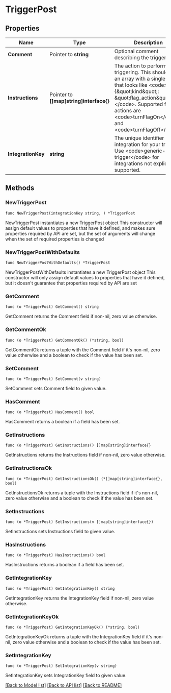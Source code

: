 # TriggerPost

## Properties

Name | Type | Description | Notes
------------ | ------------- | ------------- | -------------
**Comment** | Pointer to **string** | Optional comment describing the trigger | [optional] 
**Instructions** | Pointer to **[]map[string]interface{}** | The action to perform when triggering. This should be an array with a single object that looks like &lt;code&gt;{\&quot;kind\&quot;: \&quot;flag_action\&quot;}&lt;/code&gt;. Supported flag actions are &lt;code&gt;turnFlagOn&lt;/code&gt; and &lt;code&gt;turnFlagOff&lt;/code&gt;. | [optional] 
**IntegrationKey** | **string** | The unique identifier of the integration for your trigger. Use &lt;code&gt;generic-trigger&lt;/code&gt; for integrations not explicitly supported. | 

## Methods

### NewTriggerPost

`func NewTriggerPost(integrationKey string, ) *TriggerPost`

NewTriggerPost instantiates a new TriggerPost object
This constructor will assign default values to properties that have it defined,
and makes sure properties required by API are set, but the set of arguments
will change when the set of required properties is changed

### NewTriggerPostWithDefaults

`func NewTriggerPostWithDefaults() *TriggerPost`

NewTriggerPostWithDefaults instantiates a new TriggerPost object
This constructor will only assign default values to properties that have it defined,
but it doesn't guarantee that properties required by API are set

### GetComment

`func (o *TriggerPost) GetComment() string`

GetComment returns the Comment field if non-nil, zero value otherwise.

### GetCommentOk

`func (o *TriggerPost) GetCommentOk() (*string, bool)`

GetCommentOk returns a tuple with the Comment field if it's non-nil, zero value otherwise
and a boolean to check if the value has been set.

### SetComment

`func (o *TriggerPost) SetComment(v string)`

SetComment sets Comment field to given value.

### HasComment

`func (o *TriggerPost) HasComment() bool`

HasComment returns a boolean if a field has been set.

### GetInstructions

`func (o *TriggerPost) GetInstructions() []map[string]interface{}`

GetInstructions returns the Instructions field if non-nil, zero value otherwise.

### GetInstructionsOk

`func (o *TriggerPost) GetInstructionsOk() (*[]map[string]interface{}, bool)`

GetInstructionsOk returns a tuple with the Instructions field if it's non-nil, zero value otherwise
and a boolean to check if the value has been set.

### SetInstructions

`func (o *TriggerPost) SetInstructions(v []map[string]interface{})`

SetInstructions sets Instructions field to given value.

### HasInstructions

`func (o *TriggerPost) HasInstructions() bool`

HasInstructions returns a boolean if a field has been set.

### GetIntegrationKey

`func (o *TriggerPost) GetIntegrationKey() string`

GetIntegrationKey returns the IntegrationKey field if non-nil, zero value otherwise.

### GetIntegrationKeyOk

`func (o *TriggerPost) GetIntegrationKeyOk() (*string, bool)`

GetIntegrationKeyOk returns a tuple with the IntegrationKey field if it's non-nil, zero value otherwise
and a boolean to check if the value has been set.

### SetIntegrationKey

`func (o *TriggerPost) SetIntegrationKey(v string)`

SetIntegrationKey sets IntegrationKey field to given value.



[[Back to Model list]](../README.md#documentation-for-models) [[Back to API list]](../README.md#documentation-for-api-endpoints) [[Back to README]](../README.md)


